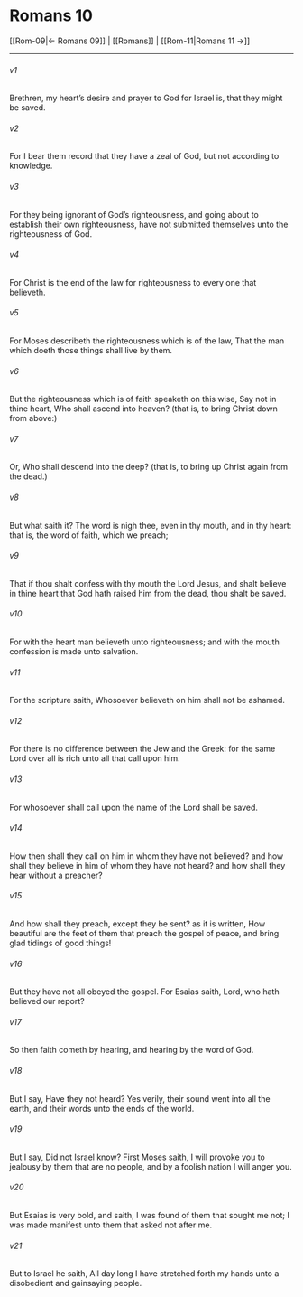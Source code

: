 # Romans 10

[[Rom-09|← Romans 09]] | [[Romans]] | [[Rom-11|Romans 11 →]]
***

###### v1
Brethren, my heart’s desire and prayer to God for Israel is, that they might be saved.
###### v2
For I bear them record that they have a zeal of God, but not according to knowledge.
###### v3
For they being ignorant of God’s righteousness, and going about to establish their own righteousness, have not submitted themselves unto the righteousness of God.
###### v4
For Christ is the end of the law for righteousness to every one that believeth.
###### v5
For Moses describeth the righteousness which is of the law, That the man which doeth those things shall live by them.
###### v6
But the righteousness which is of faith speaketh on this wise, Say not in thine heart, Who shall ascend into heaven? (that is, to bring Christ down from above:)
###### v7
Or, Who shall descend into the deep? (that is, to bring up Christ again from the dead.)
###### v8
But what saith it? The word is nigh thee, even in thy mouth, and in thy heart: that is, the word of faith, which we preach;
###### v9
That if thou shalt confess with thy mouth the Lord Jesus, and shalt believe in thine heart that God hath raised him from the dead, thou shalt be saved.
###### v10
For with the heart man believeth unto righteousness; and with the mouth confession is made unto salvation.
###### v11
For the scripture saith, Whosoever believeth on him shall not be ashamed.
###### v12
For there is no difference between the Jew and the Greek: for the same Lord over all is rich unto all that call upon him.
###### v13
For whosoever shall call upon the name of the Lord shall be saved.
###### v14
How then shall they call on him in whom they have not believed? and how shall they believe in him of whom they have not heard? and how shall they hear without a preacher?
###### v15
And how shall they preach, except they be sent? as it is written, How beautiful are the feet of them that preach the gospel of peace, and bring glad tidings of good things!
###### v16
But they have not all obeyed the gospel. For Esaias saith, Lord, who hath believed our report?
###### v17
So then faith cometh by hearing, and hearing by the word of God.
###### v18
But I say, Have they not heard? Yes verily, their sound went into all the earth, and their words unto the ends of the world.
###### v19
But I say, Did not Israel know? First Moses saith, I will provoke you to jealousy by them that are no people, and by a foolish nation I will anger you.
###### v20
But Esaias is very bold, and saith, I was found of them that sought me not; I was made manifest unto them that asked not after me.
###### v21
But to Israel he saith, All day long I have stretched forth my hands unto a disobedient and gainsaying people. 
